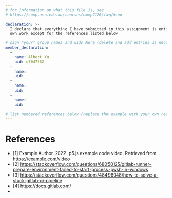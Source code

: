 ```yaml
---
# for information on what this file is, see
# https://comp.anu.edu.au/courses/comp2120/faq/#soo

declaration: >-
  I declare that everything I have submitted in this assignment is entirely my
  own work except for the references listed below

# sign *your* group names and uids here (delete and add entries as necessary). By signing you also AGREE you have read the Submission Checklist - https://comp.anu.edu.au/courses/comp2120/assignments/group-assignment2/#submission-checklist
member_declaration:
  -
    name: Albert Yu
    uid: u7047362
  -
    name: 
    uid:
  -
    name: 
    uid:
  -
    name: 
    uid:

# list numbered references below (replace the example with your own references) 
---
```

# References
- [1] Example Author. 2022. p5.js example code video. Retrieved from https://example.com/video
- [2] https://stackoverflow.com/questions/68050125/gitlab-runner-prepare-environment-failed-to-start-process-pwsh-in-windows
- [3] https://stackoverflow.com/questions/48496048/how-to-solve-a-stuck-gitlab-ci-pipeline
- [4] https://docs.gitlab.com/
- 
